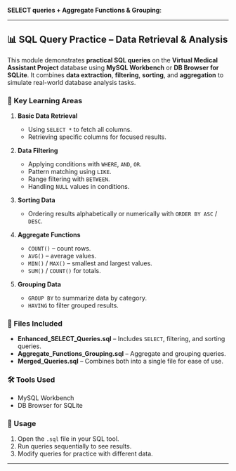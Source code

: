  **SELECT queries + Aggregate Functions & Grouping**:

---

## 📊 SQL Query Practice – Data Retrieval & Analysis

This module demonstrates **practical SQL queries** on the **Virtual Medical Assistant Project** database using **MySQL Workbench** or **DB Browser for SQLite**.
It combines **data extraction**, **filtering**, **sorting**, and **aggregation** to simulate real-world database analysis tasks.

### 🔹 Key Learning Areas

1. **Basic Data Retrieval**

   * Using `SELECT *` to fetch all columns.
   * Retrieving specific columns for focused results.

2. **Data Filtering**

   * Applying conditions with `WHERE`, `AND`, `OR`.
   * Pattern matching using `LIKE`.
   * Range filtering with `BETWEEN`.
   * Handling `NULL` values in conditions.

3. **Sorting Data**

   * Ordering results alphabetically or numerically with `ORDER BY ASC` / `DESC`.

4. **Aggregate Functions**

   * `COUNT()` – count rows.
   * `AVG()` – average values.
   * `MIN()` / `MAX()` – smallest and largest values.
   * `SUM()` / `COUNT()` for totals.

5. **Grouping Data**

   * `GROUP BY` to summarize data by category.
   * `HAVING` to filter grouped results.

### 📁 Files Included

* **Enhanced\_SELECT\_Queries.sql** – Includes `SELECT`, filtering, and sorting queries.
* **Aggregate\_Functions\_Grouping.sql** – Aggregate and grouping queries.
* **Merged\_Queries.sql** – Combines both into a single file for ease of use.

### 🛠️ Tools Used

* MySQL Workbench
* DB Browser for SQLite

### 📌 Usage

1. Open the `.sql` file in your SQL tool.
2. Run queries sequentially to see results.
3. Modify queries for practice with different data.

---


